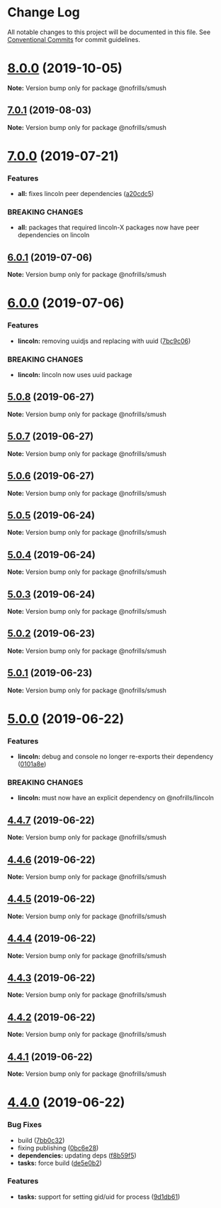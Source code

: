 # Change Log

All notable changes to this project will be documented in this file.
See [Conventional Commits](https://conventionalcommits.org) for commit guidelines.

# [8.0.0](https://github.com/nativecode-dev/nofrills/compare/@nofrills/smush@8.0.0-next.0...@nofrills/smush@8.0.0) (2019-10-05)

**Note:** Version bump only for package @nofrills/smush





## [7.0.1](https://github.com/nativecode-dev/nofrills/compare/@nofrills/smush@7.0.1-next.2...@nofrills/smush@7.0.1) (2019-08-03)

**Note:** Version bump only for package @nofrills/smush





# [7.0.0](https://github.com/nativecode-dev/nofrills/compare/@nofrills/smush@6.0.1...@nofrills/smush@7.0.0) (2019-07-21)


### Features

* **all:** fixes lincoln peer dependencies ([a20cdc5](https://github.com/nativecode-dev/nofrills/commit/a20cdc5))


### BREAKING CHANGES

* **all:** packages that required lincoln-X packages now have peer dependencies on lincoln





## [6.0.1](https://github.com/nativecode-dev/nofrills/compare/@nofrills/smush@5.0.7...@nofrills/smush@6.0.1) (2019-07-06)

**Note:** Version bump only for package @nofrills/smush





# [6.0.0](https://github.com/nativecode-dev/nofrills/compare/@nofrills/smush@5.0.8...@nofrills/smush@6.0.0) (2019-07-06)


### Features

* **lincoln:** removing uuidjs and replacing with uuid ([7bc9c06](https://github.com/nativecode-dev/nofrills/commit/7bc9c06))


### BREAKING CHANGES

* **lincoln:** lincoln now uses uuid package





## [5.0.8](https://github.com/nativecode-dev/nofrills/compare/@nofrills/smush@5.0.7...@nofrills/smush@5.0.8) (2019-06-27)

**Note:** Version bump only for package @nofrills/smush





## [5.0.7](https://github.com/nativecode-dev/nofrills/compare/@nofrills/smush@5.0.4...@nofrills/smush@5.0.7) (2019-06-27)

**Note:** Version bump only for package @nofrills/smush





## [5.0.6](https://github.com/nativecode-dev/nofrills/compare/@nofrills/smush@5.0.5...@nofrills/smush@5.0.6) (2019-06-27)

**Note:** Version bump only for package @nofrills/smush





## [5.0.5](https://github.com/nativecode-dev/nofrills/compare/@nofrills/smush@5.0.4...@nofrills/smush@5.0.5) (2019-06-24)

**Note:** Version bump only for package @nofrills/smush





## [5.0.4](https://github.com/nativecode-dev/nofrills/compare/@nofrills/smush@5.0.1...@nofrills/smush@5.0.4) (2019-06-24)

**Note:** Version bump only for package @nofrills/smush





## [5.0.3](https://github.com/nativecode-dev/nofrills/compare/@nofrills/smush@5.0.2...@nofrills/smush@5.0.3) (2019-06-24)

**Note:** Version bump only for package @nofrills/smush





## [5.0.2](https://github.com/nativecode-dev/nofrills/compare/@nofrills/smush@5.0.1...@nofrills/smush@5.0.2) (2019-06-23)

**Note:** Version bump only for package @nofrills/smush





## [5.0.1](https://github.com/nativecode-dev/nofrills/compare/@nofrills/smush@4.4.5...@nofrills/smush@5.0.1) (2019-06-23)

**Note:** Version bump only for package @nofrills/smush





# [5.0.0](https://github.com/nativecode-dev/nofrills/compare/@nofrills/smush@4.4.7...@nofrills/smush@5.0.0) (2019-06-22)


### Features

* **lincoln:** debug and console no longer re-exports their dependency ([0101a8e](https://github.com/nativecode-dev/nofrills/commit/0101a8e))


### BREAKING CHANGES

* **lincoln:** must now have an explicit dependency on @nofrills/lincoln





## [4.4.7](https://github.com/nativecode-dev/nofrills/compare/@nofrills/smush@4.4.6...@nofrills/smush@4.4.7) (2019-06-22)

**Note:** Version bump only for package @nofrills/smush





## [4.4.6](https://github.com/nativecode-dev/nofrills/compare/@nofrills/smush@4.4.5...@nofrills/smush@4.4.6) (2019-06-22)

**Note:** Version bump only for package @nofrills/smush





## [4.4.5](https://github.com/nativecode-dev/nofrills/compare/@nofrills/smush@4.4.1...@nofrills/smush@4.4.5) (2019-06-22)

**Note:** Version bump only for package @nofrills/smush





## [4.4.4](https://github.com/nativecode-dev/nofrills/compare/@nofrills/smush@4.4.3...@nofrills/smush@4.4.4) (2019-06-22)

**Note:** Version bump only for package @nofrills/smush





## [4.4.3](https://github.com/nativecode-dev/nofrills/compare/@nofrills/smush@4.4.2...@nofrills/smush@4.4.3) (2019-06-22)

**Note:** Version bump only for package @nofrills/smush





## [4.4.2](https://github.com/nativecode-dev/nofrills/compare/@nofrills/smush@4.4.1...@nofrills/smush@4.4.2) (2019-06-22)

**Note:** Version bump only for package @nofrills/smush





## [4.4.1](https://github.com/nativecode-dev/nofrills/compare/@nofrills/smush@4.4.0...@nofrills/smush@4.4.1) (2019-06-22)

**Note:** Version bump only for package @nofrills/smush





# [4.4.0](https://github.com/nativecode-dev/nofrills/compare/@nofrills/smush@4.3.0...@nofrills/smush@4.4.0) (2019-06-22)


### Bug Fixes

* build ([7bb0c32](https://github.com/nativecode-dev/nofrills/commit/7bb0c32))
* fixing publishing ([0bc6e28](https://github.com/nativecode-dev/nofrills/commit/0bc6e28))
* **dependencies:** updating deps ([f8b59f5](https://github.com/nativecode-dev/nofrills/commit/f8b59f5))
* **tasks:** force build ([de5e0b2](https://github.com/nativecode-dev/nofrills/commit/de5e0b2))


### Features

* **tasks:** support for setting gid/uid for process ([9d1db61](https://github.com/nativecode-dev/nofrills/commit/9d1db61))

